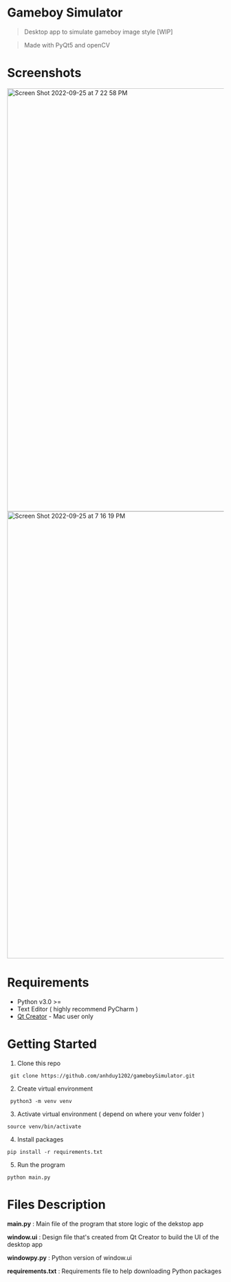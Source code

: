 # Gameboy Simulator
> Desktop app to simulate gameboy image style [WIP]

> Made with PyQt5 and openCV

# Screenshots

<img width="983" alt="Screen Shot 2022-09-25 at 7 22 58 PM" src="https://user-images.githubusercontent.com/58461444/192181497-7a517a3f-1565-4bfe-9783-8f14d5672e3b.png">


<img width="1039" alt="Screen Shot 2022-09-25 at 7 16 19 PM" src="https://user-images.githubusercontent.com/58461444/192181412-0ebebeb5-94bd-4c27-8b4e-5cc955610518.png">


# Requirements
* Python v3.0 >=
* Text Editor ( highly recommend PyCharm )
* [Qt Creator](https://www.qt.io/download) - Mac user only


# Getting Started
1. Clone this repo

``` git clone https://github.com/anhduy1202/gameboySimulator.git```

2. Create virtual environment 

``` python3 -m venv venv```

3. Activate virtual environment ( depend on where your venv folder )

``` source venv/bin/activate ```

4. Install packages

``` pip install -r requirements.txt ```

5. Run the program

``` python main.py ```

# Files Description

**main.py** : Main file of the program that store logic of the dekstop app

**window.ui** : Design file that's created from Qt Creator to build the UI of the desktop app

**windowpy.py** : Python version of window.ui

**requirements.txt** : Requirements file to help downloading Python packages
